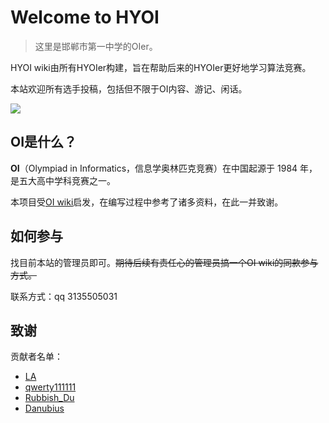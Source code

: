 # Welcome to HYOI

> 这里是邯郸市第一中学的OIer。

HYOI wiki由所有HYOIer构建，旨在帮助后来的HYOIer更好地学习算法竞赛。

本站欢迎所有选手投稿，包括但不限于OI内容、游记、闲话。

![](images/window.gif)

## OI是什么？

**OI**（Olympiad in Informatics，信息学奥林匹克竞赛）在中国起源于 1984 年，是五大高中学科竞赛之一。

本项目受[OI wiki](https://oi-wiki.org/)启发，在编写过程中参考了诸多资料，在此一并致谢。

## 如何参与

找目前本站的管理员即可。~~期待后续有责任心的管理员搞一个OI wiki的同款参与方式。~~

联系方式：qq 3135505031

## 致谢

贡献者名单：

- [LA](https://www.luogu.com.cn/user/508774)
- [qwerty111111](https://www.luogu.com.cn/user/697161)
- [Rubbish_Du](https://www.luogu.com.cn/user/1169161)
- [Danubius](https://www.luogu.com.cn/user/1062132)
